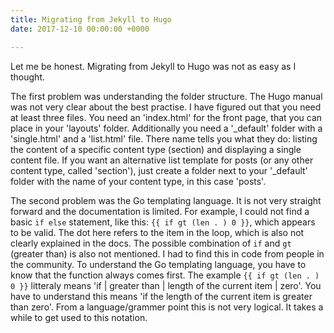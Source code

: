 ```yaml
---
title: Migrating from Jekyll to Hugo
date: 2017-12-10 00:00:00 +0000

---
```

Let me be honest. Migrating from Jekyll to Hugo was not as easy as I thought. 

The first problem was understanding the folder structure. The Hugo manual was not very clear about the best practise. I have figured out that you need at least three files. You need an 'index.html' for the front page, that you can place in your 'layouts' folder. Additionally you need a '_default' folder with a 'single.html' and a 'list.html' file. There name tells you what they do: listing the content of a specific content type (section) and displaying a single content file. If you want an alternative list template for posts (or any other content type, called 'section'), just create a folder next to your '_default' folder with the name of your content type, in this case 'posts'. 

The second problem was the Go templating language. It is not very straight forward and the documentation is limited. For example, I could not find a basic `if else` statement, like this: `{{ if gt (len . ) 0 }}`, which appears to be valid. The dot here refers to the item in the loop, which is also not clearly explained in the docs. The possible combination of `if` and `gt` (greater than) is also not mentioned. I had to find this in code from people in the community. To understand the Go templating language, you have to know that the function always comes first. The example `{{ if gt (len . ) 0 }}` litteraly means 'if | greater than | length of the current item | zero'. You have to understand this means 'if the length of the current item is greater than zero'. From a language/grammer point this is not very logical. It takes a while to get used to this notation.